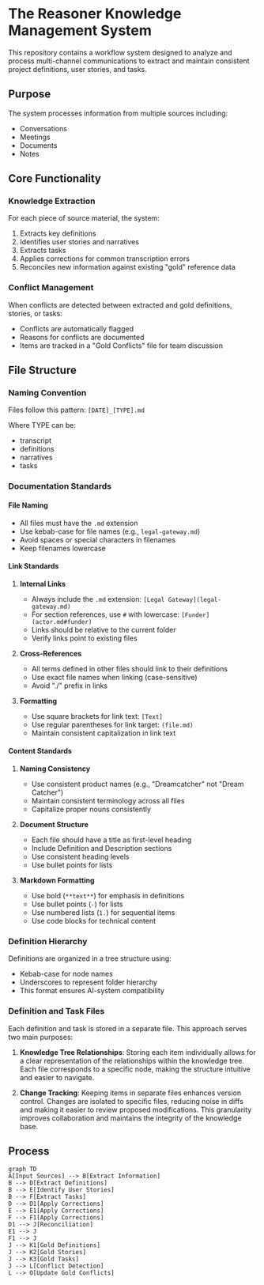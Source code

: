 # The Reasoner Knowledge Management System

This repository contains a workflow system designed to analyze and process multi-channel communications to extract and maintain consistent project definitions, user stories, and tasks.

## Purpose

The system processes information from multiple sources including:

- Conversations
- Meetings
- Documents
- Notes

## Core Functionality

### Knowledge Extraction

For each piece of source material, the system:

1. Extracts key definitions
2. Identifies user stories and narratives
3. Extracts tasks
4. Applies corrections for common transcription errors
5. Reconciles new information against existing "gold" reference data

### Conflict Management

When conflicts are detected between extracted and gold definitions, stories, or tasks:

- Conflicts are automatically flagged
- Reasons for conflicts are documented
- Items are tracked in a "Gold Conflicts" file for team discussion

## File Structure

### Naming Convention

Files follow this pattern:
`[DATE]_[TYPE].md`

Where TYPE can be:

- transcript
- definitions
- narratives
- tasks

### Documentation Standards

#### File Naming

- All files must have the `.md` extension
- Use kebab-case for file names (e.g., `legal-gateway.md`)
- Avoid spaces or special characters in filenames
- Keep filenames lowercase

#### Link Standards

1. **Internal Links**

   - Always include the `.md` extension: `[Legal Gateway](legal-gateway.md)`
   - For section references, use `#` with lowercase: `[Funder](actor.md#funder)`
   - Links should be relative to the current folder
   - Verify links point to existing files

2. **Cross-References**

   - All terms defined in other files should link to their definitions
   - Use exact file names when linking (case-sensitive)
   - Avoid "./" prefix in links

3. **Formatting**
   - Use square brackets for link text: `[Text]`
   - Use regular parentheses for link target: `(file.md)`
   - Maintain consistent capitalization in link text

#### Content Standards

1. **Naming Consistency**

   - Use consistent product names (e.g., "Dreamcatcher" not "Dream Catcher")
   - Maintain consistent terminology across all files
   - Capitalize proper nouns consistently

2. **Document Structure**

   - Each file should have a title as first-level heading
   - Include Definition and Description sections
   - Use consistent heading levels
   - Use bullet points for lists

3. **Markdown Formatting**
   - Use bold (`**text**`) for emphasis in definitions
   - Use bullet points (`-`) for lists
   - Use numbered lists (`1.`) for sequential items
   - Use code blocks for technical content

### Definition Hierarchy

Definitions are organized in a tree structure using:

- Kebab-case for node names
- Underscores to represent folder hierarchy
- This format ensures AI-system compatibility

### Definition and Task Files

Each definition and task is stored in a separate file. This approach serves two main purposes:

1. **Knowledge Tree Relationships**: Storing each item individually allows for a clear representation of the relationships within the knowledge tree. Each file corresponds to a specific node, making the structure intuitive and easier to navigate.

2. **Change Tracking**: Keeping items in separate files enhances version
   control. Changes are isolated to specific files, reducing noise in diffs and
   making it easier to review proposed modifications. This granularity improves
   collaboration and maintains the integrity of the knowledge base.

## Process

```mermaid
graph TD
A[Input Sources] --> B[Extract Information]
B --> D[Extract Definitions]
B --> E[Identify User Stories]
B --> F[Extract Tasks]
D --> D1[Apply Corrections]
E --> E1[Apply Corrections]
F --> F1[Apply Corrections]
D1 --> J[Reconciliation]
E1 --> J
F1 --> J
J --> K1[Gold Definitions]
J --> K2[Gold Stories]
J --> K3[Gold Tasks]
J --> L[Conflict Detection]
L --> O[Update Gold Conflicts]
```

